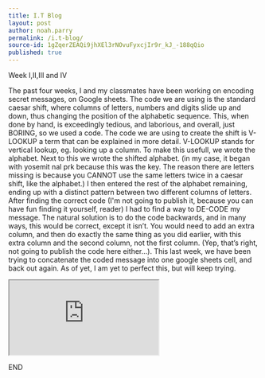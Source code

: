 ```yaml
---
title: I.T Blog
layout: post
author: noah.parry
permalink: /i.t-blog/
source-id: 1gZqerZEAQi9jhXEl3rNOvuFyxcjIr9r_kJ_-188qQio
published: true
---
```

Week I,II,III and IV

The past four weeks, I and my classmates have been working on encoding secret messages, on Google sheets. The code we are using is the standard caesar shift, where columns of letters, numbers and digits slide up and down, thus changing the position of the alphabetic sequence. This, when done by hand, is exceedingly tedious, and laborious, and overall, just BORING, so we used a code. The code we are using to create the shift is V-LOOKUP a term that can be explained in more detail.  V-LOOKUP stands for vertical lookup, eg. looking up a column. To make this usefull, we wrote the alphabet. Next to this we wrote the shifted alphabet. (in my case, it began with yosemit nal prk because this was the key. The reason there are letters missing is because you CANNOT use the same letters twice in a caesar shift, like the alphabet.) I then entered the rest of the alphabet remaining, ending up with a distinct pattern between two different columns of letters. After finding the correct code (I'm not going to publish it, because you can have fun finding it yourself, reader) I had to find a way to DE-CODE my message. The natural solution is to do the code backwards, and in many ways, this would be correct, except it isn’t. You would need to add an extra column, and then do exactly the same thing as you did earlier, with this extra column and the second column, not the first column. (Yep, that’s right, not going to publish the code here either…). This last week, we have been trying to concatenate the coded message into one google sheets cell, and back out again. As of yet, I am yet to perfect this, but will keep trying. 

<iframe src="https://docs.google.com/spreadsheets/d/e/2PACX-1vRmfclY_UcEIdMe8Hw_IDXrVLtPsBooxuSuEBed0kXxJcMoIJ5uWPsbPNNi42JAvetrlTJd5kmgma4W/pubhtml?widget=true&amp;headers=false"></iframe>

END 

	

